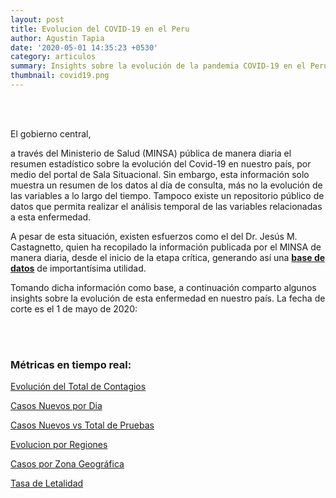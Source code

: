 ```yaml
---
layout: post
title: Evolucion del COVID-19 en el Peru
author: Agustin Tapia
date: '2020-05-01 14:35:23 +0530'
category: articulos
summary: Insights sobre la evolución de la pandemia COVID-19 en el Peru
thumbnail: covid19.png
---
```


<br/><br/>

El gobierno central, 

a través del Ministerio de Salud (MINSA) pública de manera diaria el resumen estadístico sobre la evolución del Covid-19 en nuestro país, por medio del portal de Sala Situacional. Sin embargo, esta información solo muestra un resumen de los datos al día de consulta, más no la evolución de las variables a lo largo del tiempo. Tampoco existe un repositorio público de datos que permita realizar el análisis temporal de las variables relacionadas a esta enfermedad.

A pesar de esta situación, existen esfuerzos como el del Dr. Jesús M. Castagnetto, quien ha recopilado la información publicada por el MINSA de manera diaria, desde el inicio de la etapa crítica, generando así una [**base de datos**](https://github.com/jmcastagnetto/covid-19-peru-data) de importantísima utilidad.

Tomando dicha información como base, a continuación comparto algunos insights sobre la evolución de esta enfermedad en nuestro país. La fecha de corte es el 1 de mayo de 2020:

<br/><br/>

### **Métricas en tiempo real:**

[Evolución del Total de Contagios](/assets/img/posts/Covid19Peru/distribucion-total-contagios.html)

[Casos Nuevos por Dia](/assets/img/posts/Covid19Peru/casos-por-dia.html)

[Casos Nuevos vs Total de Pruebas](/assets/img/posts/Covid19Peru/casos-nuevos-vs-total.html)

[Evolucion por Regiones](/assets/img/posts/Covid19Peru/evolucion-de-casos.html)

[Casos por Zona Geográfica](/assets/img/posts/Covid19Peru/casos-zona-geografica.html)

[Tasa de Letalidad](/assets/img/posts/Covid19Peru/tasa-letalidad.html)
